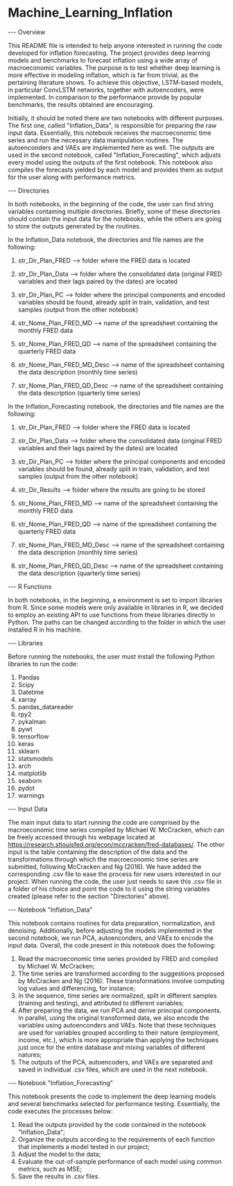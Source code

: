 # Machine_Learning_Inflation

--- Overview

This README file is intended to help anyone interested in running the code developed for inflation forecasting. The project provides deep learning models and benchmarks to forecast inflation using a wide array of macroeconomic variables. The purpose is to test whether deep learning is more effective in modeling inflation, which is far from trivial, as the pertaining literature shows. To achieve this objective, LSTM-based models, in particular ConvLSTM networks, together with autoencoders, were implemented. In comparison to the performance provide by popular benchmarks, the results obtained are encouraging. 

Initially, it should be noted there are two notebooks with different purposes. The first one, called "Inflation_Data", is responsible for preparing the raw input data. Essentially, this notebook receives the macroeconomic time series and run the necessary data manipulation routines. The autoenconders and VAEs are implemented here as well. The outputs are used in the second notebook, called "Inflation_Forecasting", which adjusts every model using the outputs of the first notebook. This notebook also compiles the forecasts yielded by each model and provides them as output for the user along with performance metrics.

--- Directories

In both notebooks, in the beginning of the code, the user can find string variables containing multiple directories. Briefly, some of these directories should contain the input data for the notebooks, while the others are going to store the outputs generated by the routines. 

In the Inflation_Data notebook, the directories and file names are the following:

1) str_Dir_Plan_FRED --> folder where the FRED data is located

2) str_Dir_Plan_Data --> folder where the consolidated data (original FRED variables and their lags paired by the dates) are located

3) str_Dir_Plan_PC --> folder where the principal components and encoded variables should be found, already split in train, validation, and test samples (output from the other notebook)

4) str_Nome_Plan_FRED_MD --> name of the spreadsheet containing the monthly FRED data

5) str_Nome_Plan_FRED_QD --> name of the spreadsheet containing the quarterly FRED data

6) str_Nome_Plan_FRED_MD_Desc --> name of the spreadsheet containing the data description (monthly time series)

7) str_Nome_Plan_FRED_QD_Desc --> name of the spreadsheet containing the data description (quarterly time series)

In the Inflation_Forecasting notebook, the directories and file names are the following:

1) str_Dir_Plan_FRED --> folder where the FRED data is located

2) str_Dir_Plan_Data --> folder where the consolidated data (original FRED variables and their lags paired by the dates) are located

3) str_Dir_Plan_PC --> folder where the principal components and encoded variables should be found, already split in train, validation, and test samples (output from the other notebook)

4) str_Dir_Results --> folder where the results are going to be stored

5) str_Nome_Plan_FRED_MD --> name of the spreadsheet containing the monthly FRED data

6) str_Nome_Plan_FRED_QD --> name of the spreadsheet containing the quarterly FRED data

7) str_Nome_Plan_FRED_MD_Desc --> name of the spreadsheet containing the data description (monthly time series)

8) str_Nome_Plan_FRED_QD_Desc --> name of the spreadsheet containing the data description (quarterly time series)

--- R Functions

In both notebooks, in the beginning, a environment is set to import libraries from R. Since some models were only available in libraries in R, we decided to employ an existing API to use functions from these libraries directly in Python. The paths can be changed according to the folder in which the user installed R in his machine. 

--- Libraries

Before running the notebooks, the user must install the following Python libraries to run the code:

1) Pandas
2) Scipy
3) Datetime
4) xarray
5) pandas_datareader
6) rpy2
7) pykalman
8) pywt
9) tensorflow
10) keras
11) sklearn
12) statsmodels
13) arch
14) matplotlib
15) seaborn
16) pydot
17) warnings

--- Input Data

The main input data to start running the code are comprised by the macroeconomic time series compiled by Michael W. McCracken, which can be freely accessed through his webpage located at https://research.stlouisfed.org/econ/mccracken/fred-databases/. The other input is the table containing the description of the data and the transformations through which the macroeconomic time series are submitted, following McCracken and Ng (2016). We have added the corresponding .csv file to ease the process for new users interested in our project. When running the code, the user just needs to save this .csv file in a folder of his choice and point the code to it using the string variables created (please refer to the section "Directories" above).

--- Notebook "Inflation_Data"

This notebook contains routines for data preparation, normalization, and denoising. Additionally, before adjusting the models implemented in the second notebook, we run PCA, autoenconders, and VAEs to encode the input data. Overall, the code present in this notebook does the following:

1) Read the macroeconomic time series provided by FRED and compiled by Michael W. McCracken;
2) The time series are transformed according to the suggestions proposed by McCracken and Ng (2016). These transformations involve computing log values and differencing, for instance;
3) In the sequence, time series are normalized, split in different samples (training and testing), and attributed to different variables;
4) After preparing the data, we run PCA and derive principal components. In parallel, using the original transformed data, we also encode the variables using autoenconders and VAEs. Note that these techniques are used for variables grouped according to their nature (employment, income, etc.), which is more appropriate than applying the techniques just once for the entire database and mixing variables of different natures;
5) The outputs of the PCA, autoencoders, and VAEs are separated and saved in individual .csv files, which are used in the next notebook.

--- Notebook "Inflation_Forecasting"

This notebook presents the code to implement the deep learning models and several benchmarks selected for performance testing. Essentially, the code executes the processes below:

1) Read the outputs provided by the code contained in the notebook "Inflation_Data";
2) Organize the outputs according to the requirements of each function that implements a model tested in our project;
3) Adjust the model to the data;
5) Evaluate the out-of-sample performance of each model using common metrics, such as MSE;
6) Save the results in .csv files.

